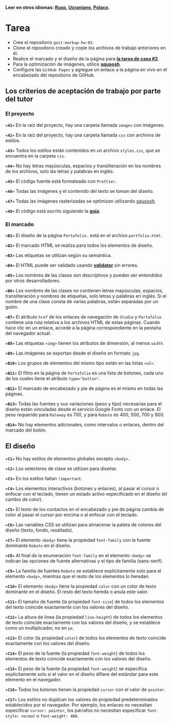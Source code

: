 **Leer en otros idiomas: [Ruso](README.md), [Ucraniano](README.ua.md),
[Polaco](README.pl.md).**

# Tarea
- Cree el repositorio `goit-markup-hw-02`.
- Clone el repositorio creado y copie los archivos de trabajo anteriores en él.
- Realice el marcado y el diseño de la página para
  [**la tarea de casa #2**](<https://www.figma.com/file/oTYBECAN79dXy19hzWObO4/Web-Studio-(Version-2.1)?node-id=1%3A94>).
- Para la optimización de imágenes, utilice 
  [**squoosh**](https://squoosh.app/).
- Configure las `GitHub Pages` y agregue un enlace a la página en vivo en el encabezado del repositorio de
  GitHub.

## Los criterios de aceptación de trabajo por parte del tutor

### El proyecto

**`«A1»`** En la raíz del proyecto, hay una carpeta llamada `images` con imágenes.

**`«A2»`** En la raíz del proyecto, hay una carpeta llamada `css` con archivos de estilos.

**`«A3»`** Todos los estilos están contenidos en un archivo `styles.css`, que se encuentra en la carpeta `css`.

**`«A4»`** No hay letras mayúsculas, espacios y transliteración en los nombres de los archivos, solo las letras y palabras en inglés.

**`«A5»`** El código fuente está formateado con `Prettier`.

**`«A6»`** Todas las imágenes y el contenido del texto se toman del diseño.

**`«A7»`** Todas las imágenes rasterizadas se optimizan utilizando
[squoosh](https://squoosh.app/).

**`«A8»`** El código está escrito siguiendo la  [**guía**](https://codeguide.co/).

### El marcado

**`«B1»`** El diseño de la página `Portafolio.` está en el archivo  `portfolio.html`.

**`«B2»`** El marcado HTML se realiza para todos los elementos de diseño.

**`«B3»`** Las etiquetas se utilizan según su semántica.

**`«B4»`** El HTML puede ser validado usando  [**validator**](http://validator.w3.org/nu/)
sin errores.

**`«B5»`** Los nombres de las clases son descriptivos y pueden ser entendidos por otros desarrolladores.

**`«B6»`** Los nombres de las clases no contienen letras mayúsculas, espacios, transliteración y nombres de etiquetas, solo letras y palabras en inglés. Si el nombre de una clase consta de varias palabras, están separadas por un guión.

**`«B7»`** El atributo `href` de los enlaces de navegación de `Studio` y `Portafolio` contiene una ruta relativa a los archivos HTML de estas páginas. Cuando hace clic en un enlace, accede a la página correspondiente en la pestaña del navegador actual.

**`«B8»`** Las etiquetas `<img>` tienen los atributos de dimensión, al menos `width`.

**`«B9»`** Las imágenes se exportan desde el diseño en formato `jpg`.

**`«B10»`** Los grupos de elementos del mismo tipo están en las listas `<ul>`.

**`«B11»`** El filtro en la página de `Portafolio` es una lista de botones, cada uno de los cuales tiene el atributo `type="button"`.

**`«B12»`** El marcado de encabezado y pie de página es el mismo en todas las páginas.

**`«B13»`** Todas las fuentes y sus variaciones (peso y tipo) necesarias para el diseño están vinculadas desde el servicio Google Fonts con un enlace. El peso requerido para `Raleway` es 700, y para `Roboto` es 400, 500, 700 y 900.

**`«B14»`** No hay elementos adicionales, como intervalos o enlaces, dentro del marcado del botón.

## El diseño

**`«C1»`** No hay estilos de elementos globales excepto `<body>`.

**`«C2»`** Los selectores de clase se utilizan para diseñar.

**`«C3»`** En los estilos faltan `!important`.

**`«C4»`** Los elementos interactivos (botones y enlaces), al pasar el cursor o enfocar con el teclado, tienen un estado activo especificado en el diseño (el cambio de color).

**`«С5»`** El texto de los contactos en el encabezado y pie de página cambia de color al pasar el cursor por encima o al enfocar con el teclado.

**`«C6»`** Las variables CSS se utilizan para almacenar la paleta de colores del diseño (texto, fondo, resaltado).

**`«С7»`** El elemento `<body>` tiene la propiedad `font-family` con la fuente dominante `Roboto` en el diseño.

**`«С8»`** Al final de la enumeración `font-family` en el elemento `<body>` se indican las opciones de fuente alternativas y el tipo de familia (sans-serif).

**`«С9»`** La familia de fuentes `Roboto` se establece explícitamente solo para el elemento `<body>`,
mientras que el resto de los elementos lo heredan.

**`«С10»`** El elemento `<body>` tiene la propiedad `color` con un color de texto dominante en el diseño. El resto del texto hereda o anula este valor.

**`«С11»`** El tamaño de fuente (la propiedad `font-size`) de todos los elementos del texto coincide exactamente con los valores del diseño.

**`«С12»`** La altura de línea (la propiedad `line-height`) de todos los elementos de texto coincide exactamente con los valores del diseño, y se establece como un multiplicador, no en `px`.

**`«С13»`** El color (la propiedad `color`) de todos los elementos de texto coincide exactamente con los valores del diseño.

**`«С14»`** El peso de la fuente (la propiedad `font-weight`) de todos los elementos de texto coincide exactamente con los valores del diseño.

**`«С15»`** El peso de la fuente (la propiedad `font-weight`) se especifica explícitamente solo si el valor en el diseño difiere del estándar para este elemento en el navegador.

**`«С16»`** Todos los botones tienen la propiedad  `cursor` con el valor de `pointer`.

**`«С17»`** Los estilos no duplican los valores de propiedad predeterminados establecidos por el navegador. Por ejemplo, los enlaces no necesitan especificar `cursor: pointer`, los párrafos no necesitan especificar
`font-style: normal` o `font-weight: 400`.

